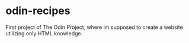 # odin-recipes
First project of The Odin Project, where im supposed to create a website utilizing only HTML knowledge.